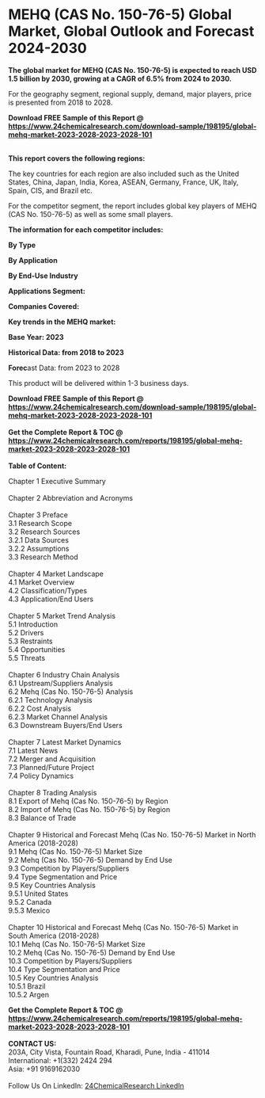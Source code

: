 <h1>MEHQ (CAS No. 150-76-5) Global Market, Global Outlook and Forecast 2024-2030</h1><p><strong>The global market for MEHQ (CAS No. 150-76-5) is expected to reach USD 1.5 billion by 2030, growing at a CAGR of 6.5% from 2024 to 2030. </strong></p><p>
</p><p>
For the geography segment, regional supply, demand, major players, price is presented from 2018 to 2028.</p><div><b>Download FREE Sample of this Report @ 
            <a href="https://www.24chemicalresearch.com/download-sample/198195/global-mehq-market-2023-2028-2023-2028-101">
            https://www.24chemicalresearch.com/download-sample/198195/global-mehq-market-2023-2028-2023-2028-101</a></b></div><br><p>
</p><p>
<strong>This report covers the following regions:</strong></p><p>
</p><p>
</p><p>The key countries for each region are also included such as the United States, China, Japan, India, Korea, ASEAN, Germany, France, UK, Italy, Spain, CIS, and Brazil etc.</p><p>
</p><p>
For the competitor segment, the report includes global key players of MEHQ (CAS No. 150-76-5) as well as some small players.</p><p>
</p><p>
<strong>The information for each competitor includes:</strong></p><p>
</p><p>
<strong>By Type</strong></p><p>
</p><p>
<strong>By Application</strong></p><p>
</p><p>
<strong>By End-Use Industry</strong></p><p>
</p><p>
<strong>Applications Segment:</strong></p><p>
</p><p>
<strong>Companies Covered:</strong></p><p>
</p><p>
<strong>Key trends in the MEHQ market:</strong></p><p>
</p><p>
<strong>Base Year: 2023</strong></p><p>
<strong>Historical Data: from 2018 to 2023</strong></p><p>
<strong>Forec</strong>ast Data: from 2023 to 2028</p><p>
</p><p>This product will be delivered within 1-3 business days.</p><div><b>Download FREE Sample of this Report @ 
            <a href="https://www.24chemicalresearch.com/download-sample/198195/global-mehq-market-2023-2028-2023-2028-101">
            https://www.24chemicalresearch.com/download-sample/198195/global-mehq-market-2023-2028-2023-2028-101</a></b></div><br><div><b>Get the Complete Report & TOC @ 
            <a href="https://www.24chemicalresearch.com/reports/198195/global-mehq-market-2023-2028-2023-2028-101">
            https://www.24chemicalresearch.com/reports/198195/global-mehq-market-2023-2028-2023-2028-101</a></b></div><br>
            <b>Table of Content:</b><p>Chapter 1 Executive Summary<br />
<br />
Chapter 2 Abbreviation and Acronyms<br />
<br />
Chapter 3 Preface<br />
3.1 Research Scope<br />
3.2 Research Sources<br />
3.2.1 Data Sources<br />
3.2.2 Assumptions<br />
3.3 Research Method<br />
<br />
Chapter 4 Market Landscape<br />
4.1 Market Overview<br />
4.2 Classification/Types<br />
4.3 Application/End Users<br />
<br />
Chapter 5 Market Trend Analysis<br />
5.1 Introduction<br />
5.2 Drivers<br />
5.3 Restraints<br />
5.4 Opportunities<br />
5.5 Threats<br />
<br />
Chapter 6 Industry Chain Analysis<br />
6.1 Upstream/Suppliers Analysis<br />
6.2 Mehq (Cas No. 150-76-5) Analysis<br />
6.2.1 Technology Analysis<br />
6.2.2 Cost Analysis<br />
6.2.3 Market Channel Analysis<br />
6.3 Downstream Buyers/End Users<br />
<br />
Chapter 7 Latest Market Dynamics<br />
7.1 Latest News<br />
7.2 Merger and Acquisition<br />
7.3 Planned/Future Project<br />
7.4 Policy Dynamics<br />
<br />
Chapter 8 Trading Analysis<br />
8.1 Export of Mehq (Cas No. 150-76-5) by Region<br />
8.2 Import of Mehq (Cas No. 150-76-5) by Region<br />
8.3 Balance of Trade<br />
<br />
Chapter 9 Historical and Forecast Mehq (Cas No. 150-76-5) Market in North America (2018-2028)<br />
9.1 Mehq (Cas No. 150-76-5) Market Size<br />
9.2 Mehq (Cas No. 150-76-5) Demand by End Use<br />
9.3 Competition by Players/Suppliers<br />
9.4 Type Segmentation and Price<br />
9.5 Key Countries Analysis<br />
9.5.1 United States<br />
9.5.2 Canada<br />
9.5.3 Mexico<br />
<br />
Chapter 10 Historical and Forecast Mehq (Cas No. 150-76-5) Market in South America (2018-2028)<br />
10.1 Mehq (Cas No. 150-76-5) Market Size<br />
10.2 Mehq (Cas No. 150-76-5) Demand by End Use<br />
10.3 Competition by Players/Suppliers<br />
10.4 Type Segmentation and Price<br />
10.5 Key Countries Analysis<br />
10.5.1 Brazil<br />
10.5.2 Argen</p><div><b>Get the Complete Report & TOC @ 
            <a href="https://www.24chemicalresearch.com/reports/198195/global-mehq-market-2023-2028-2023-2028-101">
            https://www.24chemicalresearch.com/reports/198195/global-mehq-market-2023-2028-2023-2028-101</a></b></div><br><b>CONTACT US:</b><br>
            203A, City Vista, Fountain Road, Kharadi, Pune, India - 411014<br>
            International: +1(332) 2424 294<br>
            Asia: +91 9169162030 <br><br>
            Follow Us On LinkedIn: <a href="https://www.linkedin.com/company/24chemicalresearch/">24ChemicalResearch LinkedIn</a>